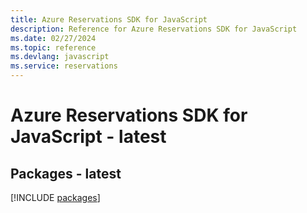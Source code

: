 ```yaml
---
title: Azure Reservations SDK for JavaScript
description: Reference for Azure Reservations SDK for JavaScript
ms.date: 02/27/2024
ms.topic: reference
ms.devlang: javascript
ms.service: reservations
---
```

# Azure Reservations SDK for JavaScript - latest
## Packages - latest
[!INCLUDE [packages](reservations-index.md)]